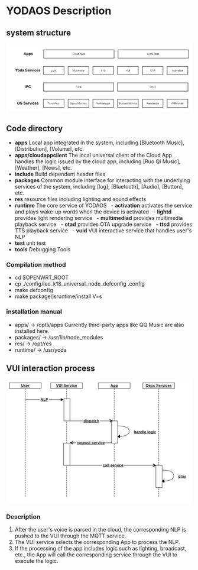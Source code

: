 # YODAOS Description

## system structure

![flow](../../../asset/01-overview-flow.png)

## Code directory

- **apps** Local app integrated in the system, including [Bluetooth Music], [Distribution], [Volume], etc.
- **apps/cloudappclient** The local universal client of the Cloud App handles the logic issued by the cloud app, including [Ruo Qi Music], [Weather], [News], etc.
- **include** Build dependent header files
- **packages** Common module interface for interacting with the underlying services of the system, including [log], [Bluetooth], [Audio], [Button], etc.
- **res** resource files including lighting and sound effects
- **runtime** The core service of YODAOS
  - **activation** activates the service and plays wake-up words when the device is activated
  - **lightd** provides light rendering service
  - **multimediad** provides multimedia playback service
  - **otad** provides OTA upgrade service
  - **ttsd** provides TTS playback service
  - **vuid** VUI interactive service that handles user's NLP
- **test** unit test
- **tools** Debugging Tools

### Compilation method

- cd $OPENWRT_ROOT
- cp ./config/leo_k18_universal_node_defconfig .config
- make defconfig
- make package/jsruntime/install V=s

### installation manual

- apps/ -> /opts/apps Currently third-party apps like QQ Music are also installed here.
- packages/ -> /usr/lib/node_modules
- res/ -> /opt/res
- runtime/ -> /usr/yoda

## VUI interaction process

![time](../../../asset/01-overview-time.png)

### Description

1. After the user's voice is parsed in the cloud, the corresponding NLP is pushed to the VUI through the MQTT service.
2. The VUI service selects the corresponding App to process the NLP.
3. If the processing of the app includes logic such as lighting, broadcast, etc., the App will call the corresponding service through the VUI to execute the logic.